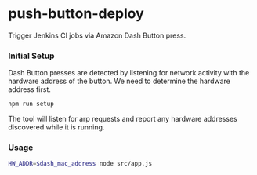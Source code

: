 # push-button-deploy

Trigger Jenkins CI jobs via Amazon Dash Button press.

### Initial Setup

Dash Button presses are detected by listening for network activity with the hardware address of the button. We need to determine the hardware address first.

```bash
npm run setup
```

The tool will listen for arp requests and report any hardware addresses discovered while it is running.

### Usage

```bash
HW_ADDR=$dash_mac_address node src/app.js
```
